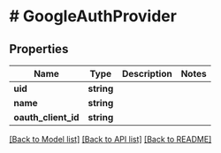 # # GoogleAuthProvider

## Properties

Name | Type | Description | Notes
------------ | ------------- | ------------- | -------------
**uid** | **string** |  |
**name** | **string** |  |
**oauth_client_id** | **string** |  |

[[Back to Model list]](../../README.md#models) [[Back to API list]](../../README.md#endpoints) [[Back to README]](../../README.md)
